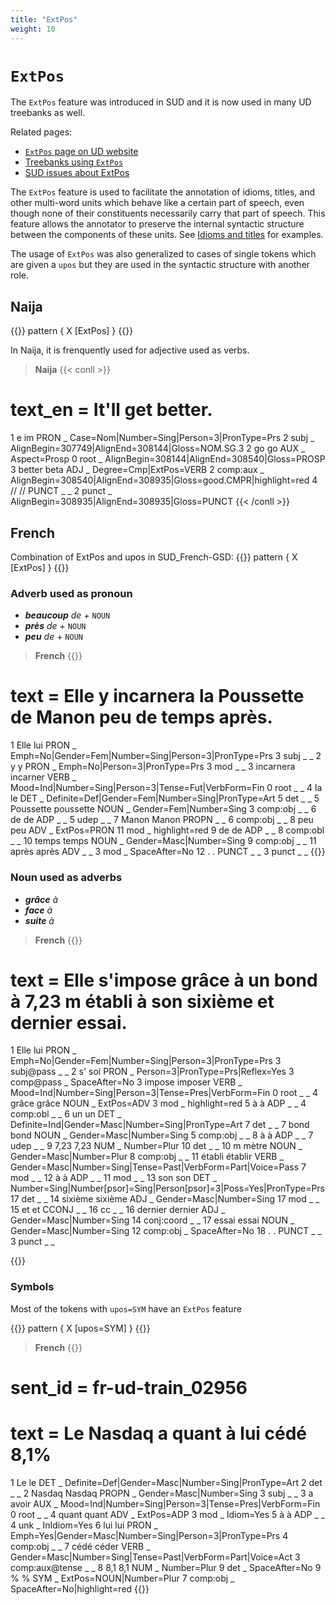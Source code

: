 ```yaml
---
title: "ExtPos"
weight: 10
---
```


# `ExtPos`

The `ExtPos` feature was introduced in SUD and it is now used in many UD treebanks as well. 

Related pages:

 - [`ExtPos` page on UD website](https://universaldependencies.org/u/feat/ExtPos.html)
 - [Treebanks using `ExtPos`](https://tables.grew.fr/?data=ud_feats/FEATS&cols=^ExtPos$)
 - [SUD issues about ExtPos](https://github.com/surfacesyntacticud/guidelines/issues?q=label%3A%22feature%3AExtPos%22
 )

The `ExtPos` feature is used to facilitate the annotation of idioms, titles, and other multi-word units which behave like a certain part of speech, even though none of their constituents necessarily carry that part of speech. This feature allows the annotator to preserve the internal syntactic structure between the components of these units.
See [Idioms and titles](../Universal_construction/Idioms_Titles.md) for examples.

The usage of `ExtPos` was also generalized to cases of single tokens which are given a `upos` but they are used in the syntactic structure with another role.

## Naija

{{<grew key1="X.upos" key2="X.ExtPos" corpus="SUD_Naija-NSC@latest" >}}
pattern { X [ExtPos] }
{{</grew>}}

In Naija, it is frenquently used for adjective used as verbs.

> **Naija**
{{< conll >}}
# text_en = It'll get better.
1	e	im	PRON	_	Case=Nom|Number=Sing|Person=3|PronType=Prs	2	subj	_	AlignBegin=307749|AlignEnd=308144|Gloss=NOM.SG.3
2	go	go	AUX	_	Aspect=Prosp	0	root	_	AlignBegin=308144|AlignEnd=308540|Gloss=PROSP
3	better	beta	ADJ	_	Degree=Cmp|ExtPos=VERB	2	comp:aux	_	AlignBegin=308540|AlignEnd=308935|Gloss=good.CMPR|highlight=red
4	//	//	PUNCT	_	_	2	punct	_	AlignBegin=308935|AlignEnd=308935|Gloss=PUNCT
{{< /conll >}}


## French 

Combination of ExtPos and upos in SUD_French-GSD:
{{<grew key1="X.upos" key2="X.ExtPos" corpus="SUD_French-GSD@latest" >}}
pattern { X [ExtPos] }
{{</grew>}}
 
### Adverb used as pronoun 

- _**beaucoup** de_ + `NOUN`
- _**près** de_ + `NOUN`
- _**peu** de_ + `NOUN`

> **French**
{{<conll>}}
# text = Elle y incarnera la Poussette de Manon peu de temps après.
1	Elle	lui	PRON	_	Emph=No|Gender=Fem|Number=Sing|Person=3|PronType=Prs	3	subj	_	_
2	y	y	PRON	_	Emph=No|Person=3|PronType=Prs	3	mod	_	_
3	incarnera	incarner	VERB	_	Mood=Ind|Number=Sing|Person=3|Tense=Fut|VerbForm=Fin	0	root	_	_
4	la	le	DET	_	Definite=Def|Gender=Fem|Number=Sing|PronType=Art	5	det	_	_
5	Poussette	poussette	NOUN	_	Gender=Fem|Number=Sing	3	comp:obj	_	_
6	de	de	ADP	_	_	5	udep	_	_
7	Manon	Manon	PROPN	_	_	6	comp:obj	_	_
8	peu	peu	ADV	_	ExtPos=PRON	11	mod	_	highlight=red
9	de	de	ADP	_	_	8	comp:obl	_	_
10	temps	temps	NOUN	_	Gender=Masc|Number=Sing	9	comp:obj	_	_
11	après	après	ADV	_	_	3	mod	_	SpaceAfter=No
12	.	.	PUNCT	_	_	3	punct	_	_
{{</conll>}}

### Noun used as adverbs 

- _**grâce** à_
- _**face** à_
- _**suite** à_

> **French**
{{<conll>}}
# text = Elle s'impose grâce à un bond à 7,23 m établi à son sixième et dernier essai.
1	Elle	lui	PRON	_	Emph=No|Gender=Fem|Number=Sing|Person=3|PronType=Prs	3	subj@pass	_	_
2	s'	soi	PRON	_	Person=3|PronType=Prs|Reflex=Yes	3	comp@pass	_	SpaceAfter=No
3	impose	imposer	VERB	_	Mood=Ind|Number=Sing|Person=3|Tense=Pres|VerbForm=Fin	0	root	_	_
4	grâce	grâce	NOUN	_	ExtPos=ADV	3	mod	_	highlight=red
5	à	à	ADP	_	_	4	comp:obl	_	_
6	un	un	DET	_	Definite=Ind|Gender=Masc|Number=Sing|PronType=Art	7	det	_	_
7	bond	bond	NOUN	_	Gender=Masc|Number=Sing	5	comp:obj	_	_
8	à	à	ADP	_	_	7	udep	_	_
9	7,23	7,23	NUM	_	Number=Plur	10	det	_	_
10	m	mètre	NOUN	_	Gender=Masc|Number=Plur	8	comp:obj	_	_
11	établi	établir	VERB	_	Gender=Masc|Number=Sing|Tense=Past|VerbForm=Part|Voice=Pass	7	mod	_	_
12	à	à	ADP	_	_	11	mod	_	_
13	son	son	DET	_	Number=Sing|Number[psor]=Sing|Person[psor]=3|Poss=Yes|PronType=Prs	17	det	_	_
14	sixième	sixième	ADJ	_	Gender=Masc|Number=Sing	17	mod	_	_
15	et	et	CCONJ	_	_	16	cc	_	_
16	dernier	dernier	ADJ	_	Gender=Masc|Number=Sing	14	conj:coord	_	_
17	essai	essai	NOUN	_	Gender=Masc|Number=Sing	12	comp:obj	_	SpaceAfter=No
18	.	.	PUNCT	_	_	3	punct	_	_

{{</conll>}}

### Symbols 

Most of the tokens with `upos=SYM` have an `ExtPos` feature

{{<grew key1="X.ExtPos" corpus="SUD_French-GSD@latest" >}}
pattern { X [upos=SYM] }
{{</grew>}}

> **French**
{{<conll>}}
# sent_id = fr-ud-train_02956
# text = Le Nasdaq a quant à lui cédé 8,1%
1	Le	le	DET	_	Definite=Def|Gender=Masc|Number=Sing|PronType=Art	2	det	_	_
2	Nasdaq	Nasdaq	PROPN	_	Gender=Masc|Number=Sing	3	subj	_	_
3	a	avoir	AUX	_	Mood=Ind|Number=Sing|Person=3|Tense=Pres|VerbForm=Fin	0	root	_	_
4	quant	quant	ADV	_	ExtPos=ADP	3	mod	_	Idiom=Yes
5	à	à	ADP	_	_	4	unk	_	InIdiom=Yes
6	lui	lui	PRON	_	Emph=Yes|Gender=Masc|Number=Sing|Person=3|PronType=Prs	4	comp:obj	_	_
7	cédé	céder	VERB	_	Gender=Masc|Number=Sing|Tense=Past|VerbForm=Part|Voice=Act	3	comp:aux@tense	_	_
8	8,1	8,1	NUM	_	Number=Plur	9	det	_	SpaceAfter=No
9	%	%	SYM	_	ExtPos=NOUN|Number=Plur	7	comp:obj	_	SpaceAfter=No|highlight=red
{{</conll>}}
